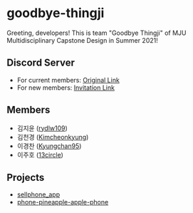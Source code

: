 # goodbye-thingji
Greeting, developers! This is team "Goodbye Thingji" of MJU Multidisciplinary Capstone Design in Summer 2021!

## Discord Server
- For current members: [Original Link](https://discord.com/channels/857978207713361932/857978208421937204)
- For new members: [Invitation Link](https://discord.gg/a2q9VUtW)

## Members
- 김지윤 ([rydlw109](https://github.com/rydlw109))
- 김천경 ([Kimcheonkyung](https://github.com/Kimcheonkyung))
- 이경찬 ([Kyungchan95](https://github.com/Kyungchan95))
- 이주호 ([13circle](https://github.com/13circle))

## Projects
- [sellphone_app](https://github.com/goodbye-thingji/sellphone_app)
- [phone-pineapple-apple-phone](https://github.com/goodbye-thingji/phone-pineapple-apple-phone)
